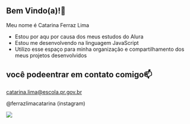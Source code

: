 ## Bem Vindo(a)!🚀

Meu nome é Catarina Ferraz Lima

- Estou por aqu por causa dos meus estudos do Alura
- Estou me desenvolvendo na linguagem JavaScript
- Utilizo esse espaço para minha organização e compartilhamento dos meus projetos desenvolvidos

## você podeentrar em contato comigo📫 

catarina.lima@escola.pr.gov.br

@ferrazlimacatarina (instagram)

![](https://tenor.com/pt-BR/view/cat-thumbs-up-gif-8855652465897788240)

